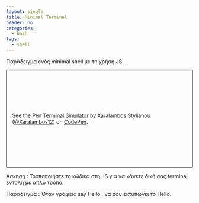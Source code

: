 ```yaml
---
layout: single
title: Minimal Terminal
header: no
categories:
  - bash
tags:
  - shell
---
```



Παράδειγμα ενός minimal shell με τη χρήση JS .

<p class="codepen" data-height="265" data-theme-id="light" data-default-tab="js,result" data-user="Xaralambos12" data-slug-hash="oNjpeWR" style="height: 265px; box-sizing: border-box; display: flex; align-items: center; justify-content: center; border: 2px solid; margin: 1em 0; padding: 1em;" data-pen-title="Terminal Simulator">
  <span>See the Pen <a href="https://codepen.io/Xaralambos12/pen/oNjpeWR">
  Terminal Simulator</a> by Xaralambos Stylianou (<a href="https://codepen.io/Xaralambos12">@Xaralambos12</a>)
  on <a href="https://codepen.io">CodePen</a>.</span>
</p>
<script async src="https://static.codepen.io/assets/embed/ei.js"></script>

Άσκηση : Τροποποιήστε το κώδικα στη JS για να κάνετε δική σας terminal εντολή με απλό τρόπο.

Παράδειγμα : Όταν γράφεις say Hello , να σου εκτυπώνει το Hello. 
